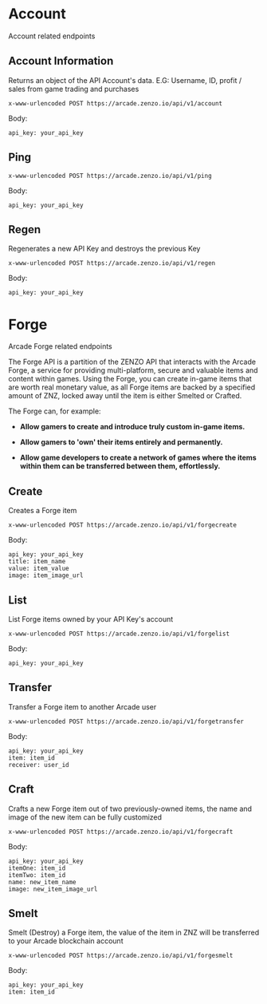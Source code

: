 # Account

Account related endpoints

## Account Information

Returns an object of the API Account's data. E.G: Username, ID, profit / sales from game trading and purchases

`x-www-urlencoded POST https://arcade.zenzo.io/api/v1/account`

Body:
```
api_key: your_api_key
```

## Ping

`x-www-urlencoded POST https://arcade.zenzo.io/api/v1/ping`

Body:
```
api_key: your_api_key
```

## Regen

Regenerates a new API Key and destroys the previous Key

`x-www-urlencoded POST https://arcade.zenzo.io/api/v1/regen`

Body:
```
api_key: your_api_key
```

# Forge

Arcade Forge related endpoints

The Forge API is a partition of the ZENZO API that interacts with the Arcade Forge, a service for providing multi-platform, secure and valuable items and content within games. Using the Forge, you can create in-game items that are worth real monetary value, as all Forge items are backed by a specified amount of ZNZ, locked away until the item is either Smelted or Crafted.

The Forge can, for example:

- **Allow gamers to create and introduce truly custom in-game items.**

- **Allow gamers to 'own' their items entirely and permanently.**

- **Allow game developers to create a network of games where the items within them can be transferred between them, effortlessly.**

## Create

Creates a Forge item

`x-www-urlencoded POST https://arcade.zenzo.io/api/v1/forgecreate`

Body:
```
api_key: your_api_key
title: item_name
value: item_value
image: item_image_url
```

## List

List Forge items owned by your API Key's account

`x-www-urlencoded POST https://arcade.zenzo.io/api/v1/forgelist`

Body:
```
api_key: your_api_key
```

## Transfer

Transfer a Forge item to another Arcade user

`x-www-urlencoded POST https://arcade.zenzo.io/api/v1/forgetransfer`

Body:
```
api_key: your_api_key
item: item_id
receiver: user_id
```

## Craft

Crafts a new Forge item out of two previously-owned items, the name and image of the new item can be fully customized

`x-www-urlencoded POST https://arcade.zenzo.io/api/v1/forgecraft`

Body:
```
api_key: your_api_key
itemOne: item_id
itemTwo: item_id
name: new_item_name
image: new_item_image_url
```

## Smelt

Smelt (Destroy) a Forge item, the value of the item in ZNZ will be transferred to your Arcade blockchain account

`x-www-urlencoded POST https://arcade.zenzo.io/api/v1/forgesmelt`

Body:
```
api_key: your_api_key
item: item_id
```
